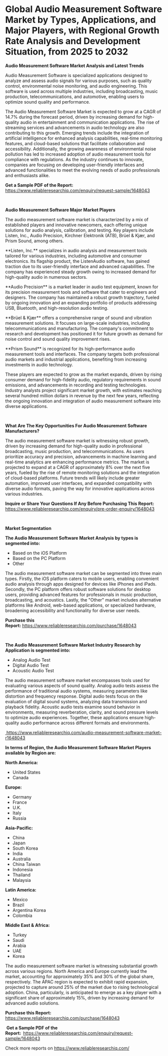 <p><h1>Global Audio Measurement Software Market by Types, Applications, and Major Players, with Regional Growth Rate Analysis and Development Situation, from 2025 to 2032</h1></p><p><strong>Audio Measurement Software Market Analysis and Latest Trends</strong></p>
<p><p>Audio Measurement Software is specialized applications designed to analyze and assess audio signals for various purposes, such as quality control, environmental noise monitoring, and audio engineering. This software is used across multiple industries, including broadcasting, music production, telecommunications, and automotive, enabling users to optimize sound quality and performance.</p><p>The Audio Measurement Software Market is expected to grow at a CAGR of 14.7% during the forecast period, driven by increasing demand for high-quality audio in entertainment and communication applications. The rise of streaming services and advancements in audio technology are also contributing to this growth. Emerging trends include the integration of artificial intelligence for enhanced analysis capabilities, real-time monitoring features, and cloud-based solutions that facilitate collaboration and accessibility. Additionally, the growing awareness of environmental noise pollution has led to increased adoption of audio measurement tools for compliance with regulations. As the industry continues to innovate, companies are focusing on developing user-friendly interfaces and advanced functionalities to meet the evolving needs of audio professionals and enthusiasts alike.</p></p>
<p><strong>Get a Sample PDF of the Report:&nbsp;</strong> <a href="https://www.reliableresearchiq.com/enquiry/request-sample/1648043?utm_campaign=3051&utm_medium=2&utm_source=Github&utm_content=ia&utm_term=10032025&utm_id=audio-measurement-software">https://www.reliableresearchiq.com/enquiry/request-sample/1648043</a></p>
<p>&nbsp;</p>
<p><strong>Audio Measurement Software Major Market Players</strong></p>
<p><p>The audio measurement software market is characterized by a mix of established players and innovative newcomers, each offering unique solutions for audio analysis, calibration, and testing. Key players include Listen, Inc., Audio Precision, Kirchner Elektronik (ATB), Brüel & Kjær, and Prism Sound, among others.</p><p>**Listen, Inc.** specializes in audio analysis and measurement tools tailored for various industries, including automotive and consumer electronics. Its flagship product, the ListenAudio software, has gained traction due to its user-friendly interface and advanced capabilities. The company has experienced steady growth owing to increased demand for high-quality audio in numerous sectors.</p><p>**Audio Precision** is a market leader in audio test equipment, known for its precision measurement tools and software that cater to engineers and designers. The company has maintained a robust growth trajectory, fueled by ongoing innovation and an expanding portfolio of products addressing USB, Bluetooth, and high-resolution audio testing.</p><p>**Brüel & Kjær** offers a comprehensive range of sound and vibration measurement solutions. It focuses on large-scale industries, including telecommunications and manufacturing. The company's commitment to research and development has positioned it for future growth as demand for noise control and sound quality improvement rises.</p><p>**Prism Sound** is recognized for its high-performance audio measurement tools and interfaces. The company targets both professional audio markets and industrial applications, benefiting from increasing investments in audio technology.</p><p>These players are expected to grow as the market expands, driven by rising consumer demand for high-fidelity audio, regulatory requirements in sound emissions, and advancements in recording and testing technologies. Industry analysts project significant market growth, with estimates reaching several hundred million dollars in revenue by the next few years, reflecting the ongoing innovation and integration of audio measurement software into diverse applications.</p></p>
<p>&nbsp;</p>
<p><strong>What Are The Key Opportunities For Audio Measurement Software Manufacturers?</strong></p>
<p><p>The audio measurement software market is witnessing robust growth, driven by increasing demand for high-quality audio in professional broadcasting, music production, and telecommunications. As users prioritize accuracy and precision, advancements in machine learning and real-time analytics are enhancing performance metrics. The market is projected to expand at a CAGR of approximately 8% over the next five years, fueled by the rise of remote monitoring solutions and the integration of cloud-based platforms. Future trends will likely include greater automation, improved user interfaces, and expanded compatibility with diverse audio formats, paving the way for innovative applications across various industries.</p></p>
<p><strong>Inquire or Share Your Questions If Any Before Purchasing This Report:</strong> <a href="https://www.reliableresearchiq.com/enquiry/pre-order-enquiry/1648043?utm_campaign=3051&utm_medium=2&utm_source=Github&utm_content=ia&utm_term=10032025&utm_id=audio-measurement-software">https://www.reliableresearchiq.com/enquiry/pre-order-enquiry/1648043</a></p>
<p>&nbsp;</p>
<p><strong>Market Segmentation</strong></p>
<p><strong>The Audio Measurement Software Market Analysis by types is segmented into:</strong></p>
<p><ul><li>Based on the iOS Platform</li><li>Based on the PC Platform</li><li>Other</li></ul></p>
<p><p>The audio measurement software market can be segmented into three main types. Firstly, the iOS platform caters to mobile users, enabling convenient audio analysis through apps designed for devices like iPhones and iPads. Secondly, the PC platform offers robust software solutions for desktop users, providing advanced features for professionals in music production, broadcasting, and acoustics. Lastly, the "Other" market includes alternative platforms like Android, web-based applications, or specialized hardware, broadening accessibility and functionality for diverse user needs.</p></p>
<p><strong>Purchase this Report:&nbsp;</strong><a href="https://www.reliableresearchiq.com/purchase/1648043?utm_campaign=3051&utm_medium=2&utm_source=Github&utm_content=ia&utm_term=10032025&utm_id=audio-measurement-software">https://www.reliableresearchiq.com/purchase/1648043</a></p>
<p>&nbsp;</p>
<p><strong>The Audio Measurement Software Market Industry Research by Application is segmented into:</strong></p>
<p><ul><li>Analog Audio Test</li><li>Digital Audio Test</li><li>Acoustic Audio Test</li></ul></p>
<p><p>The audio measurement software market encompasses tools used for evaluating various aspects of sound quality. Analog audio tests assess the performance of traditional audio systems, measuring parameters like distortion and frequency response. Digital audio tests focus on the evaluation of digital sound systems, analyzing data transmission and playback fidelity. Acoustic audio tests examine sound behavior in environments, measuring reverberation, clarity, and sound pressure levels to optimize audio experiences. Together, these applications ensure high-quality audio performance across different formats and environments.</p></p>
<p><a href="https://www.reliableresearchiq.com/audio-measurement-software-market-r1648043?utm_campaign=3051&utm_medium=2&utm_source=Github&utm_content=ia&utm_term=10032025&utm_id=audio-measurement-software">&nbsp;https://www.reliableresearchiq.com/audio-measurement-software-market-r1648043</a></p>
<p><strong>In terms of Region, the Audio Measurement Software Market Players available by Region are:</strong></p>
<p>
    <p> <strong> North America: </strong>
        <ul>
            <li>United States</li>
            <li>Canada</li>
        </ul>
        </p> 
    <p> <strong> Europe: </strong>
        <ul>
            <li>Germany</li>
            <li>France</li>
            <li>U.K.</li>
            <li>Italy</li>
            <li>Russia</li>
        </ul>
        </p> 
    <p> <strong> Asia-Pacific: </strong>
        <ul>
            <li>China</li>
            <li>Japan</li>
            <li>South Korea</li>
            <li>India</li>
            <li>Australia</li>
            <li>China Taiwan</li>
            <li>Indonesia</li>
            <li>Thailand</li>
            <li>Malaysia</li>
        </ul>
        </p> 
    <p> <strong> Latin America: </strong>
        <ul>
            <li>Mexico</li>
            <li>Brazil</li>
            <li>Argentina Korea</li>
            <li>Colombia</li>
        </ul>
        </p> 
    <p> <strong> Middle East & Africa: </strong>
        <ul>
            <li>Turkey</li>
            <li>Saudi</li>
            <li>Arabia</li>
            <li>UAE</li>
            <li>Korea</li>
        </ul>
    </p>
    </p>
<p><p>The audio measurement software market is witnessing substantial growth across various regions. North America and Europe currently lead the market, accounting for approximately 35% and 30% of the global share, respectively. The APAC region is expected to exhibit rapid expansion, projected to capture around 25% of the market due to rising technological adoption. China, particularly, is anticipated to emerge as a key player with a significant share of approximately 15%, driven by increasing demand for advanced audio solutions.</p></p>
<p><strong>Purchase this Report: </strong><a href="https://www.reliableresearchiq.com/purchase/1648043?utm_campaign=3051&utm_medium=2&utm_source=Github&utm_content=ia&utm_term=10032025&utm_id=audio-measurement-software">https://www.reliableresearchiq.com/purchase/1648043</a></p>
<p>&nbsp;<strong>Get a Sample PDF of the Report:&nbsp;&nbsp;</strong><a href="https://www.reliableresearchiq.com/enquiry/request-sample/1648043?utm_campaign=3051&utm_medium=2&utm_source=Github&utm_content=ia&utm_term=10032025&utm_id=audio-measurement-software">https://www.reliableresearchiq.com/enquiry/request-sample/1648043</a></p>
<p><strong></strong></p>
<p>Check more reports on <a href="https://www.reliableresearchiq.com/?utm_campaign=3051&utm_medium=2&utm_source=Github&utm_content=ia&utm_term=10032025&utm_id=audio-measurement-software">https://www.reliableresearchiq.com/</a></p>